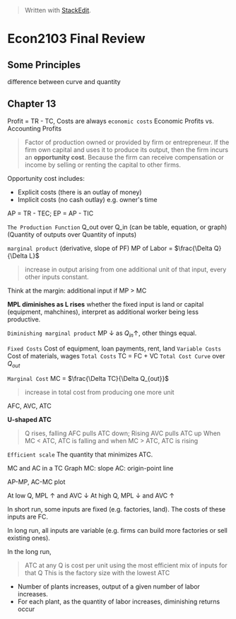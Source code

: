 


> Written with [StackEdit](https://stackedit.io/).

# Econ2103 Final Review

## Some Principles

difference between curve and quantity

## Chapter 13

Profit = TR - TC, Costs are always `economic costs`
Economic Profits vs. Accounting Profits

> Factor of production owned or provided by firm or entrepreneur. If the firm own capital and uses it to produce its output, then the firm incurs an **opportunity cost**. Because the firm can receive compensation or income by selling or renting the capital to other firms.

Opportunity cost includes:
- Explicit costs (there is an outlay of money)
- Implicit costs (no cash outlay) e.g. owner's time

AP = TR - TEC; EP = AP - TIC

`The Production Function` Q_out over Q_in (can be table, equation, or graph)
(Quantity of outputs over Quantity of inputs)

`marginal product` (derivative, slope of PF) MP of Labor = $\frac{\Delta Q}{\Delta L}$ 
>  increase in output arising from one additional unit of that input, every other inputs constant. 

Think at the margin: additional input if MP > MC

**MPL diminishes as L rises** whether the fixed input is land or capital (equipment, mahchines), interpret as additional worker being less productive.

`Diminishing marginal product` MP $\downarrow$ as $Q_{in} \uparrow$, other things equal.

`Fixed Costs` Cost of equipment, loan payments, rent, land
`Variable Costs` Cost of materials, wages
`Total Costs` TC = FC + VC
`Total Cost Curve` over $Q_{out}$

`Marginal Cost` MC = $\frac{\Delta TC}{\Delta Q_{out}}$
> increase in total cost from producing one more unit

AFC, AVC, ATC

**U-shaped ATC** 
> Q rises, falling AFC pulls ATC down; Rising AVC pulls ATC up
> When MC < ATC, ATC is falling and when MC > ATC, ATC is rising

`Efficient scale` The quantity that minimizes ATC.

MC and AC in a TC Graph
MC: slope
AC: origin-point line

AP-MP, AC-MC plot

At low Q, MPL $\uparrow$ and AVC $\downarrow$
At high Q, MPL $\downarrow$ and AVC $\uparrow$

In short run, some inputs are fixed (e.g. factories, land). The costs of these inputs are FC. 

In long run, all inputs are variable (e.g. firms can build more factories or sell existing ones). 

In the long run,
> ATC at any Q is cost per unit using the most efficient mix of inputs for that Q
> This is the factory size with the lowest ATC

- Number of plants increases, output of a given number of labor increases.
- For each plant, as the quantity of labor increases, diminishing returns occur

<!--stackedit_data:
eyJoaXN0b3J5IjpbLTE2ODI3NTIyNjEsMTYzODE4NjAxOCwtMT
AxMjgzOTc3NCwtMTk5NTk2MTIxNSwxMzQyMjU4NDU3LDE0OTU2
NDA1ODcsLTU1NjMwNjE0NSwtMTg0NDg3NTMwMV19
-->